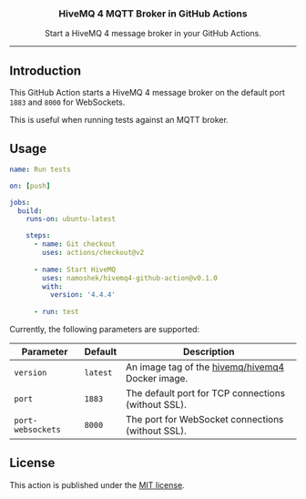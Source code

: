 <div align="center">
  <p>
    <h3>HiveMQ 4 MQTT Broker in GitHub Actions</h3>
  </p>
  <p>Start a HiveMQ 4 message broker in your GitHub Actions.</p>
</div>

---

## Introduction

This GitHub Action starts a HiveMQ 4 message broker on the default port `1883` and `8000` for WebSockets.

This is useful when running tests against an MQTT broker.


## Usage

```yaml
name: Run tests

on: [push]

jobs:
  build:
    runs-on: ubuntu-latest

    steps:
      - name: Git checkout
        uses: actions/checkout@v2
  
      - name: Start HiveMQ
        uses: namoshek/hivemq4-github-action@v0.1.0
        with:
          version: '4.4.4'
  
      - run: test
```

Currently, the following parameters are supported:

| Parameter | Default  | Description |
|-----------|----------|-------------|
| `version` | `latest` | An image tag of the [hivemq/hivemq4](`https://hub.docker.com/r/hivemq/hivemq4`) Docker image. |
| `port`    | `1883`   | The default port for TCP connections (without SSL). |
| `port-websockets` | `8000` | The port for WebSocket connections (without SSL). |

## License

This action is published under the [MIT license](LICENSE).
